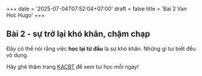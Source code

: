 +++
date = '2025-07-04T07:52:04+07:00'
draft = false
title = 'Bai 2 Van Hoc Hugo'
+++
## Bài 2 - sự trở lại khó khăn, chậm chạp

Đây có thể nói rằng việc **học lại từ đầu** là sự khó khăn. Những gì tui biết đều vô dụng.

Hãy ghé thăm trang [KACBT](https://khoancatbetong.com) để xem tui học mỗi ngày!